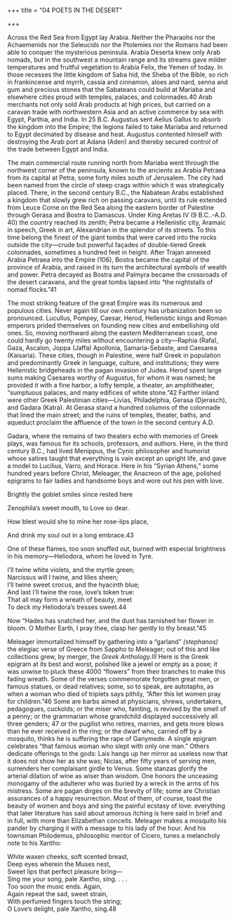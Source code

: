 +++
title = "04 POETS IN THE DESERT"

+++

Across the Red Sea from Egypt lay Arabia. Neither the Pharaohs nor the Achaemenids nor the Seleucids nor the Ptolemies nor the Romans had been able to conquer the mysterious peninsula. Arabia Deserta knew only Arab nomads, but in the southwest a mountain range and its streams gave milder temperatures and fruitful vegetation to Arabia Felix, the Yemen of today. In those recesses the little kingdom of Saba hid, the Sheba of the Bible, so rich in frankincense and myrrh, cassia and cinnamon, aloes and nard, senna and gum and precious stones that the Sabateans could build at Mariaba and elsewhere cities proud with temples, palaces, and colonnades.40 Arab merchants not only sold Arab products at high prices, but carried on a caravan trade with northwestern Asia and an active commerce by sea with Egypt, Parthia, and India. In 25 B.C. Augustus sent Aelius Gallus to absorb the kingdom into the Empire; the legions failed to take Mariaba and returned to Egypt decimated by disease and heat. Augustus contented himself with destroying the Arab port at Adana \(Aden\) and thereby secured control of the trade between Egypt and India.

The main commercial route running north from Mariaba went through the northwest corner of the peninsula, known to the ancients as Arabia Petraea from its capital at Petra, some forty miles south of Jerusalem. The city had been named from the circle of steep crags within which it was strategically placed. There, in the second century B.C., the Nabatean Arabs established a kingdom that slowly grew rich on passing caravans, until its rule extended from Leuce Come on the Red Sea along the eastern border of Palestine through Gerasa and Bostra to Damascus. Under King Aretas IV \(9 B.C..-A.D. 40\) the country reached its zenith; Petra became a Hellenistic city, Aramaic in speech, Greek in art, Alexandrian in the splendor of its streets. To this time belong the finest of the giant tombs that were carved into the rocks outside the city—crude but powerful façades of double-tiered Greek colonnades, sometimes a hundred feet in height. After Trajan annexed Arabia Petraea into the Empire \(106\), Bostra became the capital of the province of Arabia, and raised in its turn the architectural symbols of wealth and power. Petra decayed as Bostra and Palmyra became the crossroads of the desert caravans, and the great tombs lapsed into “the nightstalls of nomad flocks.”41

The most striking feature of the great Empire was its numerous and populous cities. Never again till our own century has urbanization been so pronounced. Lucullus, Pompey, Caesar, Herod, Hellenistic kings and Roman emperors prided themselves on founding new cities and embellishing old ones. So, moving northward along the eastern Mediterranean coast, one could hardly go twenty miles without encountering a city—Raphia \(Rafa\), Gaza, Ascalon, Joppa \(Jaffa\) Apollonia, Samaria-Sebaste, and Caesarea \(Kaisaria\). These cities, though in Palestine, were half Greek in population and predominantly Greek in language, culture, and institutions; they were Hellenistic bridgeheads in the pagan invasion of Judea. Herod spent large sums making Caesarea worthy of Augustus, for whom it was named; he provided it with a fine harbor, a lofty temple, a theater, an amphitheater, “sumptuous palaces, and many edifices of white stone.”42 Farther inland were other Greek Palestinian cities—Livias, Philadelphia, Gerasa \(Djerasch\), and Gadara \(Katra\). At Gerasa stand a hundred columns of the colonnade that lined the main street; and the ruins of temples, theater, baths, and aqueduct proclaim the affluence of the town in the second century A.D.

Gadara, where the remains of two theaters echo with memories of Greek plays, was famous for its schools, professors, and authors. Here, in the third century B.C., had lived Menippus, the Cynic philosopher and humorist whose satires taught that everything is vain except an upright life, and gave a model to Lucilius, Varro, and Horace. Here in his “Syrian Athens,” some hundred years before Christ, Meleager, the Anacreon of the age, polished epigrams to fair ladies and handsome boys and wore out his pen with love.

Brightly the goblet smiles since rested here

Zenophila’s sweet mouth, to Love so dear.

How blest would she to mine her rose-lips place,

And drink my soul out in a long embrace.43

One of these flames, too soon snuffed out, burned with especial brightness in his memory—Heliodora, whom he loved in Tyre.

I’ll twine white violets, and the myrtle green;  
Narcissus will I twine, and lilies sheen;  
I’ll twine sweet crocus, and the hyacinth blue;  
And last I’ll twine the rose, love’s token true:  
That all may form a wreath of beauty, meet  
To deck my Heliodora’s tresses sweet.44

Now “Hades has snatched her, and the dust has tarnished her flower in bloom. O Mother Earth, I pray thee, clasp her gently to thy breast.”45

Meleager immortalized himself by gathering into a “garland” *\(stephanos\)* the elegiac verse of Greece from Sappho to Meleager; out of this and like collections grew, by merger, the *Greek Anthology.III* Here is the Greek epigram at its best and worst, polished like a jewel or empty as a pose; it was unwise to pluck these 4000 “flowers” from their branches to make this fading wreath. Some of the verses commemorate forgotten great men, or famous statues, or dead relatives; some, so to speak, are autotaphs, as when a woman who died of triplets says pithily, “After this let women pray for children.”46 Some are barbs aimed at physicians, shrews, undertakers, pedagogues, cuckolds; or the miser who, fainting, is revived by the smell of a penny; or the grammarian whose grandchild displayed successively all three genders; 47 or the pugilist who retires, marries, and gets more blows than he ever received in the ring; or the dwarf who, carried off by a mosquito, thinks he is suffering the rape of Ganymede. A single epigram celebrates “that famous woman who slept with only one man.” Others dedicate offerings to the gods: Lais hangs up her mirror as useless now that it does not show her as she was; Nicias, after fifty years of serving men, surrenders her complaisant girdle to Venus. Some stanzas glorify the arterial dilation of wine as wiser than wisdom. One honors the unceasing monogamy of the adulterer who was buried by a wreck in the arms of his mistress. Some are pagan dirges on the brevity of life; some are Christian assurances of a happy resurrection. Most of them, of course, toast the beauty of women and boys and sing the painful ecstasy of love: everything that later literature has said about amorous itching is here said in brief and in full, with more than Elizabethan conceits. Meleager makes a mosquito his pander by charging it with a message to his lady of the hour. And his townsman Philodemus, philosophic mentor of Cicero, tunes a melancholy note to his Xantho:

White waxen cheeks, soft scented breast,  
Deep eyes wherein the Muses nest,  
Sweet lips that perfect pleasure bring—  
Sing me your song, pale Xantho, sing. . . .  
Too soon the music ends. Again,  
Again repeat the sad, sweet strain,  
With perfumed fingers touch the string;  
O Love’s delight, pale Xantho, sing.48


